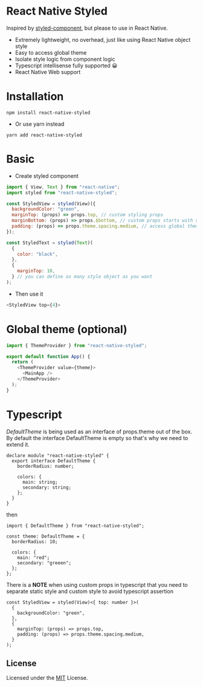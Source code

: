 # React Native Styled

Inspired by [styled-component](https://styled-components.com/), but please to use in React Native.

- Extremely lightweight, no overhead, just like using React Native object style
- Easy to access global theme
- Isolate style logic from component logic
- Typescript intellisense fully supported 😀
- React Native Web support

# Installation

```
npm install react-native-styled
```

- Or use yarn instead

```
yarn add react-native-styled
```

# Basic

- Create styled component

```jsx
import { View, Text } from "react-native";
import styled from "react-native-styled";

const StyledView = styled(View)({
  backgroundColor: "green",
  marginTop: (props) => props.top, // custom styling props
  marginBottom: (props) => props.$bottom, // custom props starts with $ will not be passed down to View component
  padding: (props) => props.theme.spacing.medium, // access global theme
});

const StyledText = styled(Text)(
  {
    color: "black",
  },
  {
    marginTop: 10,
  } // you can define as many style object as you want
);
```

- Then use it

```js
<StyledView top={4}>
```

# Global theme (optional)

```js
import { ThemeProvider } from "react-native-styled";

export default function App() {
  return (
    <ThemeProvider value={theme}>
      <MainApp />
    </ThemeProvider>
  );
}
```

# Typescript

_DefaultTheme_ is being used as an interface of props.theme out of the box. By default the interface DefaultTheme is empty so that's why we need to extend it.

```tsx
declare module "react-native-styled" {
  export interface DefaultTheme {
    borderRadius: number;

    colors: {
      main: string;
      secondary: string;
    };
  }
}
```

then

```tsx
import { DefaultTheme } from "react-native-styled";

const theme: DefaultTheme = {
  borderRadius: 10;

  colors: {
    main: "red";
    secondary: "greeen";
  };
};
```

There is a **NOTE** when using custom props in typescript that you need to separate static style and custom style to avoid typescript assertion

```tsx
const StyledView = styled(View)<{ top: number }>(
  {
    backgroundColor: "green",
  },
  {
    marginTop: (props) => props.top,
    padding: (props) => props.theme.spacing.medium,
  }
);
```

## License

Licensed under the [MIT](LICENSE) License.
